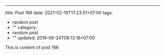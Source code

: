---
title: Post 166
date: 2021-02-19T17:23:51+07:00
tags:
  - random post
  - ""
category:
  - random post
  - ""
updated: 2019-06-24T08:13:18+07:00

This is content of post 166